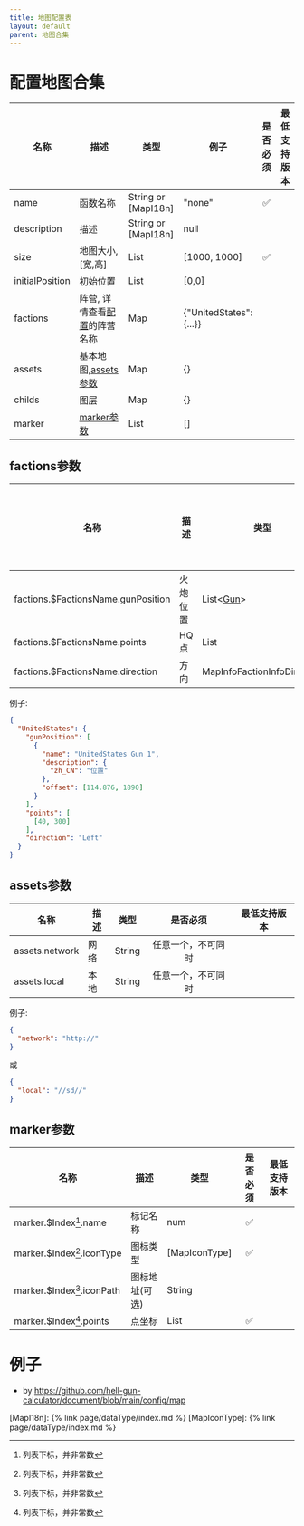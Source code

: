 ```yaml
---
title: 地图配置表
layout: default
parent: 地图合集
---
```


# 配置地图合集

| 名称              | 描述                                         | 类型                  | 例子                 | 是否必须 | 最低支持版本 |
|-----------------|--------------------------------------------|---------------------|--------------------|:----:|--------|
| name            | 函数名称                                       | String or [MapI18n] | "none"             |  ✅   |        |
| description     | 描述                                         | String or [MapI18n] | null               |      |        |
| size            | 地图大小, [宽,高]                                | List                | [1000, 1000]       |  ✅   |        |
| initialPosition | 初始位置                                       | List                | [0,0]              |      |        |
| factions        | 阵营, 详情查看[配置](/page/dataType/factions)的阵营名称 | Map<Factions>       | {"UnitedStates": {...}} |      |        |
| assets          | 基本地图,[assets参数](#assets参数)                 | Map                 | {}                 |      |        |
| childs          | 图层                                         | Map                 | {}                 |      |        |
| marker          | [marker参数](#marker参数)                      | List                | []                 |      |        |

## factions参数

| 名称                                 | 描述   | 类型                              | 例子          | 是否必须 | 最低支持版本 |
|------------------------------------|------|---------------------------------|-------------|------|--------|
| factions.$FactionsName.gunPosition | 火炮位置 | List<[Gun](/page/dataType/Gun)> | [Gun]          |      |        |
| factions.$FactionsName.points      | HQ点  | List                            | [[0,0],[1,1]] |      |        |
| factions.$FactionsName.direction   | 方向   | MapInfoFactionInfoDirection     | 查看          |  ✅    |        |

例子:

```json
{
  "UnitedStates": {
    "gunPosition": [
      {
        "name": "UnitedStates Gun 1",
        "description": {
          "zh_CN": "位置"
        },
        "offset": [114.876, 1890]
      }
    ],
    "points": [
      [40, 300]
    ],
    "direction": "Left"
  }
}
```

## assets参数

| 名称             | 描述 | 类型     |   是否必须    | 最低支持版本 |
|----------------|----|--------|:---------:|--------|
| assets.network | 网络 | String | 任意一个，不可同时 |        |
| assets.local   | 本地 | String | 任意一个，不可同时 |        |

例子:

```json
{
  "network": "http://"
}
```

或

```json
{
  "local": "//sd//"
}
```

## marker参数

| 名称                         | 描述       | 类型                    | 是否必须 | 最低支持版本 |
|----------------------------|----------|-----------------------|:----:|--------|
| marker.$Index[^1].name     | 标记名称     | num                   |  ✅   |        |
| marker.$Index[^1].iconType | 图标类型     | [MapIconType]         |  ✅   |        |
| marker.$Index[^1].iconPath | 图标地址(可选) | String                |      |        |
| marker.$Index[^1].points   | 点坐标      | List<MarkerPointItem> |  ✅   |        |

# 例子

- by https://github.com/hell-gun-calculator/document/blob/main/config/map

[^1]: 列表下标，并非常数

[MapI18n]: {% link page/dataType/index.md %}
[MapIconType]: {% link page/dataType/index.md %}